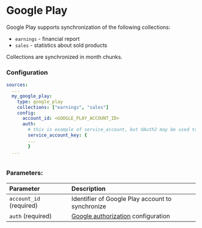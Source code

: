 # Google Play

Google Play supports synchronization of the following collections:

- `earnings` - financial report
- `sales` - statistics about sold products

Collections are synchronized in month chunks.

### Configuration

```yaml
sources:
  ...
  my_google_play:
    type: google_play
    collections: ["earnings", "sales"]
    config:
      account_id: <GOOGLE_PLAY_ACCOUNT_ID>
      auth:
        # this is example of service_account, but OAuth2 may be used too
        service_account_key: {
        ...
        }
  ...
  
```

### Parameters:

| Parameter | Description |
| :--- | :--- |
| `account_id` (required) | Identifier of Google Play account to synchronize |
| `auth` (required) | [Google authorization](/docs/configuration/google-authorization) configuration |
